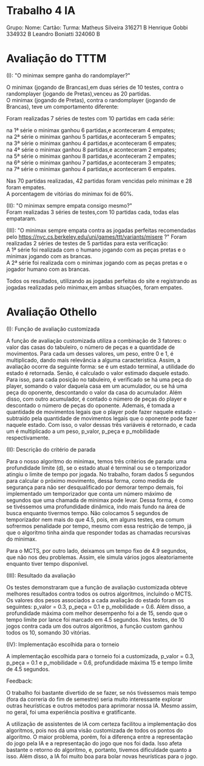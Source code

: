 # Trabalho 4 IA

Grupo:
Nome:              Cartão:   Turma:
Matheus Silveira   316271    B
Henrique Gobbi     334932    B
Leandro Boniatti   324060    B

# Avaliação do TTTM
(I): "O minimax sempre ganha do randomplayer?"

O minimax (jogando de Brancas),em duas séries de 10 testes, contra o randomplayer (jogando de Pretas),venceu as 20 partidas.    
O minimax (jogando de Pretas), contra o randomplayer (jogando de Brancas), teve um comportamento diferente:

Foram realizadas 7 séries de testes com 10 partidas em cada série: 

na 1ª série o minimax ganhou 6 partidas,e aconteceram 4 empates;   
na 2ª série o minimax ganhou 5 partidas,e aconteceram 5 empates;   
na 3ª série o minimax ganhou 4 partidas,e aconteceram 6 empates;   
na 4ª série o minimax ganhou 8 partidas,e aconteceram 2 empates;   
na 5ª série o minimax ganhou 8 partidas,e aconteceram 2 empates;   
na 6ª série o minimax ganhou 7 partidas,e aconteceram 3 empates;   
na 7ª série o minimax ganhou 4 partidas,e aconteceram 6 empates.

Nas 70 partidas realizadas, 42 partidas foram vencidas pelo minimax e 28 foram empates.     
A porcentagem de vitórias do minimax foi de 60%. 
    

(II): "O minimax sempre empata consigo mesmo?"  
Foram realizadas 3 séries de testes,com 10 partidas cada, todas elas empataram.


(III): "O minimax sempre empata contra as jogadas perfeitas recomendadas pelo
https://nyc.cs.berkeley.edu/uni/games/ttt/variants/misere ?"
Foram realizadas 2 séries de testes de 5 partidas para esta verificação:    
A 1ª série foi realizada com o humano jogando com as peças pretas e o minimax jogando com as brancas.   
A 2ª série foi realizada com o minimax jogando com as peças pretas e o jogador humano com as brancas.

Todos os resultados, utilizando as jogadas perfeitas do site e registrando as jogadas realizadas pelo minimax,em ambas situações, foram empates.

# Avaliação Othello

(I): Função de avaliação customizada

A função de avaliação customizada utiliza a combinação de 3 fatores: o valor das casas do tabuleiro, o número de peças e a quantidade de movimentos.
Para cada um desses valores, um peso, entre 0 e 1, é multiplicado, dando mais relevância a alguma característica. Assim, a avaliação ocorre da seguinte forma:
se é um estado terminal, a utilidade do estado é retornada. Senão, é calculado o valor estimado daquele estado. Para isso, para cada posição no tabuleiro, 
é verificado se há uma peça do player, somando o valor daquela casa em um acumulador, ou se há uma peça do oponente, descontando o valor da casa do 
acumulador. Além disso, com outro acumulador, é contado o número de peças do player e descontado o número de peças do oponente. Ademais, é tomada a quantidade
de movimentos legais que o player pode fazer naquele estado - subtraído pela quantidade de movimentos legais que o oponente pode fazer naquele estado. Com  isso, o valor dessas três variáveis é retornado, e cada um é multiplicado a um peso, p_valor, p_peça e p_mobilidade respectivamente.

(II): Descrição do critério de parada

Para o nosso algoritmo do minimax, temos três critérios de parada: uma profundidade limite (d), se o estado atual é terminal ou se o temporizador atingiu o 
limite de tempo por jogada. No trabalho, foram dados 5 segundos para calcular o próximo movimento, dessa forma, como medida de segurança para não ser 
desqualificado por demorar tempo demais, foi implementado um temporizador que conta um número máximo de segundos que uma chamada de minimax pode levar. Dessa 
forma, é como se tivéssemos uma profundidade dinâmica, indo mais fundo na área de busca enquanto tivermos tempo. Não colocamos 5 segundos de temporizador nem 
mais do que 4.5, pois, em alguns testes, era comum sofrermos penalidade por tempo, mesmo com essa restrição de tempo, já que o algoritmo tinha ainda que responder todas as  chamadas recursivas do minimax. 

Para o MCTS, por outro lado, deixamos um tempo fixo de 4.9 segundos, que não nos deu problemas. Assim, ele simula vários jogos aleatoriamente enquanto tiver tempo disponível.

(III): Resultado da avaliação

Os testes demonstraram que a função de avaliação customizada obteve melhores resultados contra todos os outros algoritmos, incluíndo o MCTS. Os valores dos 
pesos associados a cada avaliação do estado foram os seguintes: p_valor = 0.3, p_peça = 0.1 e p_mobilidade = 0.6. Além disso, a profundidade máxima com 
melhor desempenho foi a de 15, sendo que o tempo limite por lance foi marcado em 4.5 segundos. Nos testes, de 10 jogos contra cada um dos outros algoritmos, 
a função custom ganhou todos os 10, somando 30 vitórias.

(IV): Implementação escolhida para o torneio

A implementação escolhida para o torneio foi a customizada, p_valor = 0.3, p_peça = 0.1 e p_mobilidade = 0.6, profundidade máxima 15 e tempo limite de 4.5 segundos.

Feedback:

O trabalho foi bastante divertido de se fazer, se nós tivéssemos mais tempo (fora da correria do fim de semestre) seria muito interessante explorar outras
heurísticas e outros métodos para aprimorar nossa IA. Mesmo assim, no geral, foi uma experiência positiva e gratificante.

A utilização de assistentes de IA com certeza facilitou a implementação dos algoritmos, pois nos dá uma visão customizada de todos os pontos do algoritmo.
O maior problema, porém, foi a diferença entre a representação do jogo pela IA e a representação do jogo que nos foi dada. Isso afeta bastante o retorno do
algoritmo, e, portanto, tivemos dificuldade quanto a isso. Além disso, a IA foi muito boa para bolar novas heurísticas para o jogo.

